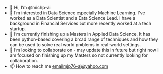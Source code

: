 - 👋 Hi, I’m @michp-ai
- 👀 I’m interested in Data Science especially Machine Learning. I've worked as a Data Scientist and a Data Science Lead. I have a background in Financial Services but more recently worked at a tech startup.
- 🌱 I’m currently finishing up a Masters in Applied Data Science. It has been python-based covering a broad range of techniques and how they can be used to solve real world problems in real-world settings. 
- 💞️ I’m looking to collaborate on - may update this in future but right now I am focused on finishing up my Masters so not currently looking for collaboration.
- 📫 How to reach me emailmjp76-ai@yahoo.com

<!---
michp-ai/michp-ai is a ✨ special ✨ repository because its `README.md` (this file) appears on your GitHub profile.
You can click the Preview link to take a look at your changes.
--->
